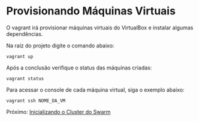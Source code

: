 # Provisionando Máquinas Virtuais

O vagrant irá provisionar máquínas virtuais do VirtualBox e instalar algumas dependências.

Na raíz do projeto digite o comando abaixo:
```
vagrant up
```

Após a conclusão verifique o status das máquinas criadas:
```
vagrant status
```

Para acessar o console de cada máquina virtual, siga o exemplo abaixo:
```
vagrant ssh NOME_DA_VM
```

Próximo: [Inicializando o Cluster do Swarm](docs/04-iniciando-cluster-swarm.md)